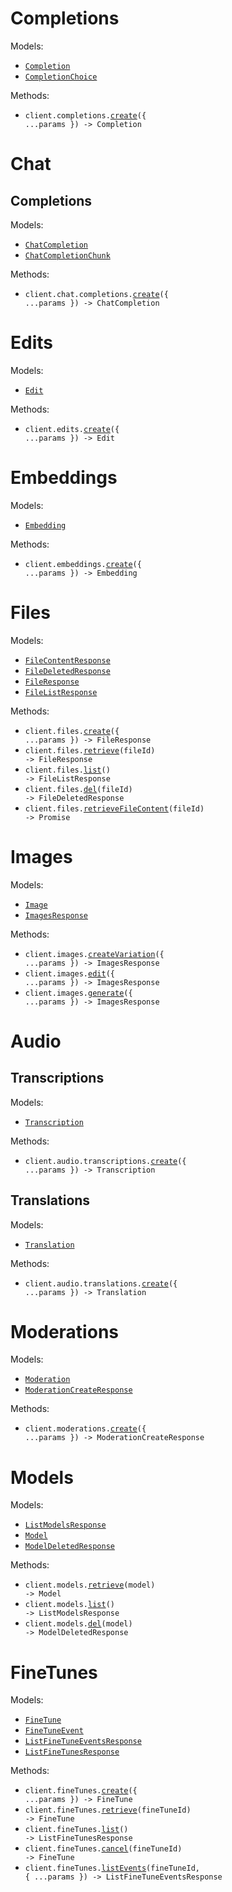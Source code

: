 # Completions

Models:

- <code><a href="./resources/completions.ts">Completion</a></code>
- <code><a href="./resources/completions.ts">CompletionChoice</a></code>

Methods:

- <code title="post /completions">client.completions.<a href="./resources/completions.ts">create</a>({ ...params }) -> Completion</code>

# Chat

## Completions

Models:

- <code><a href="./resources/chat/completions.ts">ChatCompletion</a></code>
- <code><a href="./resources/chat/completions.ts">ChatCompletionChunk</a></code>

Methods:

- <code title="post /chat/completions">client.chat.completions.<a href="./resources/chat/completions.ts">create</a>({ ...params }) -> ChatCompletion</code>

# Edits

Models:

- <code><a href="./resources/edits.ts">Edit</a></code>

Methods:

- <code title="post /edits">client.edits.<a href="./resources/edits.ts">create</a>({ ...params }) -> Edit</code>

# Embeddings

Models:

- <code><a href="./resources/embeddings.ts">Embedding</a></code>

Methods:

- <code title="post /embeddings">client.embeddings.<a href="./resources/embeddings.ts">create</a>({ ...params }) -> Embedding</code>

# Files

Models:

- <code><a href="./resources/files.ts">FileContentResponse</a></code>
- <code><a href="./resources/files.ts">FileDeletedResponse</a></code>
- <code><a href="./resources/files.ts">FileResponse</a></code>
- <code><a href="./resources/files.ts">FileListResponse</a></code>

Methods:

- <code title="post /files">client.files.<a href="./resources/files.ts">create</a>({ ...params }) -> FileResponse</code>
- <code title="get /files/{file_id}">client.files.<a href="./resources/files.ts">retrieve</a>(fileId) -> FileResponse</code>
- <code title="get /files">client.files.<a href="./resources/files.ts">list</a>() -> FileListResponse</code>
- <code title="delete /files/{file_id}">client.files.<a href="./resources/files.ts">del</a>(fileId) -> FileDeletedResponse</code>
- <code title="get /files/{file_id}/content">client.files.<a href="./resources/files.ts">retrieveFileContent</a>(fileId) -> Promise<string></code>

# Images

Models:

- <code><a href="./resources/images.ts">Image</a></code>
- <code><a href="./resources/images.ts">ImagesResponse</a></code>

Methods:

- <code title="post /images/variations">client.images.<a href="./resources/images.ts">createVariation</a>({ ...params }) -> ImagesResponse</code>
- <code title="post /images/edits">client.images.<a href="./resources/images.ts">edit</a>({ ...params }) -> ImagesResponse</code>
- <code title="post /images/generations">client.images.<a href="./resources/images.ts">generate</a>({ ...params }) -> ImagesResponse</code>

# Audio

## Transcriptions

Models:

- <code><a href="./resources/audio/transcriptions.ts">Transcription</a></code>

Methods:

- <code title="post /audio/transcriptions">client.audio.transcriptions.<a href="./resources/audio/transcriptions.ts">create</a>({ ...params }) -> Transcription</code>

## Translations

Models:

- <code><a href="./resources/audio/translations.ts">Translation</a></code>

Methods:

- <code title="post /audio/translations">client.audio.translations.<a href="./resources/audio/translations.ts">create</a>({ ...params }) -> Translation</code>

# Moderations

Models:

- <code><a href="./resources/moderations.ts">Moderation</a></code>
- <code><a href="./resources/moderations.ts">ModerationCreateResponse</a></code>

Methods:

- <code title="post /moderations">client.moderations.<a href="./resources/moderations.ts">create</a>({ ...params }) -> ModerationCreateResponse</code>

# Models

Models:

- <code><a href="./resources/models.ts">ListModelsResponse</a></code>
- <code><a href="./resources/models.ts">Model</a></code>
- <code><a href="./resources/models.ts">ModelDeletedResponse</a></code>

Methods:

- <code title="get /models/{model}">client.models.<a href="./resources/models.ts">retrieve</a>(model) -> Model</code>
- <code title="get /models">client.models.<a href="./resources/models.ts">list</a>() -> ListModelsResponse</code>
- <code title="delete /models/{model}">client.models.<a href="./resources/models.ts">del</a>(model) -> ModelDeletedResponse</code>

# FineTunes

Models:

- <code><a href="./resources/fine-tunes.ts">FineTune</a></code>
- <code><a href="./resources/fine-tunes.ts">FineTuneEvent</a></code>
- <code><a href="./resources/fine-tunes.ts">ListFineTuneEventsResponse</a></code>
- <code><a href="./resources/fine-tunes.ts">ListFineTunesResponse</a></code>

Methods:

- <code title="post /fine-tunes">client.fineTunes.<a href="./resources/fine-tunes.ts">create</a>({ ...params }) -> FineTune</code>
- <code title="get /fine-tunes/{fine_tune_id}">client.fineTunes.<a href="./resources/fine-tunes.ts">retrieve</a>(fineTuneId) -> FineTune</code>
- <code title="get /fine-tunes">client.fineTunes.<a href="./resources/fine-tunes.ts">list</a>() -> ListFineTunesResponse</code>
- <code title="post /fine-tunes/{fine_tune_id}/cancel">client.fineTunes.<a href="./resources/fine-tunes.ts">cancel</a>(fineTuneId) -> FineTune</code>
- <code title="get /fine-tunes/{fine_tune_id}/events">client.fineTunes.<a href="./resources/fine-tunes.ts">listEvents</a>(fineTuneId, { ...params }) -> ListFineTuneEventsResponse</code>
